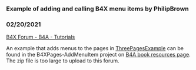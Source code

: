 ### Example of adding and calling B4X menu items by PhilipBrown
### 02/20/2021
[B4X Forum - B4A - Tutorials](https://www.b4x.com/android/forum/threads/127842/)

An example that adds menus to the pages in [ThreePagesExample](https://www.b4x.com/android/forum/threads/b4x-b4xpages-cross-platform-and-simple-framework-for-managing-multiple-pages.118901/) can be found in the B4XPages-AddMenuItem project on [B4A book resources page](https://www.pennypress.co.uk/basic4android-book-resources/). The zip file is too large to upload to this forum.